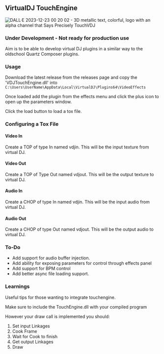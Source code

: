 ## VirtualDJ TouchEngine
![DALL·E 2023-12-23 00 20 02 - 3D metallic text, colorful, logo with an alpha channel that Says Precisely TouchVDJ ](https://github.com/medcelerate/VDJTouchEngine/assets/32549017/066ea319-96c9-48ad-be9b-c76c9765942a)

### Under Development - Not ready for production use

Aim is to be able to develop virtual DJ plugins in a similar way to the oldschool Quartz Composer plugins.

### Usage

Download the latest release from the releases page and copy the 'VDJTouchEngine.dll' into `C:\Users\UserName\AppData\Local\VirtualDJ\Plugins64\VideoEffects`

Once loaded add the plugin from the effects menu and click the plus icon to open up the parameters window.

Click the load button to load a tox file.

### Configuring a Tox File

#### Video In
Create a TOP of type In named vdjin. This will be the input texture from virtual DJ.

#### Video Out
Create a TOP of Type Out named vdjout. This will be the output texture to virtual DJ.

#### Audio In
Create a CHOP of type In named vdjin. This will be the input audio from virtual DJ.

#### Audio Out
Create a CHOP of type Out named vdjout. This will be the output audio to virtual DJ.

### To-Do
- Add support for audio buffer injection.
- Add ability for exposing parameters for control through effects panel
- Add support for BPM control
- Add better async file loading support.

### Learnings

Useful tips for those wanting to integrate touchengine.

Make sure to include the TouchEngine.dll with your compiled program

However your draw call is implemented you should:

1. Set input Linkages
2. Cook Frame
3. Wait for Cook to finish
4. Get output Linkages
5. Draw

